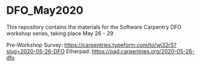 # DFO_May2020
This repository contains the materials for the Software Carpentry DFO workshop series, taking place May 26 - 29

Pre-Workshop Survey: https://carpentries.typeform.com/to/wi32rS?slug=2020-05-26-DFO
Etherpad: https://pad.carpentries.org/2020-05-26-dfo
